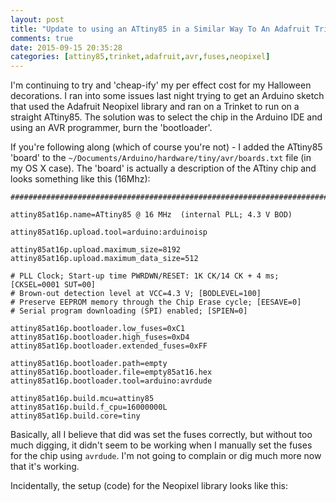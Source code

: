 ```yaml
---
layout: post
title: "Update to using an ATtiny85 in a Similar Way To An Adafruit Trinket - specifically to run the Adafruit Neopixel library"
comments: true
date: 2015-09-15 20:35:28
categories: [attiny85,trinket,adafruit,avr,fuses,neopixel]
---
```


I'm continuing to try and 'cheap-ify' my per effect cost for my Halloween decorations. I ran into some issues last night trying to get an Arduino sketch that used the Adafruit Neopixel library and ran on a Trinket to run on a straight ATtiny85. The solution was to select the chip in the Arduino IDE and using an AVR programmer, burn the 'bootloader'. 

If you're following along (which of course you're not) - I added the ATtiny85 'board' to the `~/Documents/Arduino/hardware/tiny/avr/boards.txt` file (in my OS X case). The 'board' is actually a description of the ATtiny chip and looks something like this (16Mhz):

    ###########################################################################

    attiny85at16p.name=ATtiny85 @ 16 MHz  (internal PLL; 4.3 V BOD)

    attiny85at16p.upload.tool=arduino:arduinoisp

    attiny85at16p.upload.maximum_size=8192
    attiny85at16p.upload.maximum_data_size=512

    # PLL Clock; Start-up time PWRDWN/RESET: 1K CK/14 CK + 4 ms; [CKSEL=0001 SUT=00]
    # Brown-out detection level at VCC=4.3 V; [BODLEVEL=100]
    # Preserve EEPROM memory through the Chip Erase cycle; [EESAVE=0]
    # Serial program downloading (SPI) enabled; [SPIEN=0]

    attiny85at16p.bootloader.low_fuses=0xC1
    attiny85at16p.bootloader.high_fuses=0xD4
    attiny85at16p.bootloader.extended_fuses=0xFF

    attiny85at16p.bootloader.path=empty
    attiny85at16p.bootloader.file=empty85at16.hex
    attiny85at16p.bootloader.tool=arduino:avrdude

    attiny85at16p.build.mcu=attiny85
    attiny85at16p.build.f_cpu=16000000L
    attiny85at16p.build.core=tiny

Basically, all I believe that did was set the fuses correctly, but without too much digging, it didn't seem to be working when I manually set the fuses for the chip using `avrdude`. I'm not going to complain or dig much more now that it's working.

Incidentally, the setup (code) for the Neopixel library looks like this: 

<script src="https://gist.github.com/funkfinger/738bbd3fa8a6183fd47f.js"></script>
